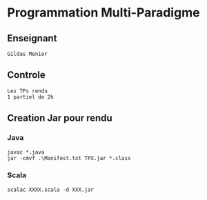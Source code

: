 # Programmation Multi-Paradigme
## Enseignant 
    Gildas Menier
## Controle
    Les TPs rendu
    1 partiel de 2h
## Creation Jar pour rendu
### Java
    javac *.java
    jar -cmvf .\Manifest.txt TPX.jar *.class
### Scala
    scalac XXXX.scala -d XXX.jar